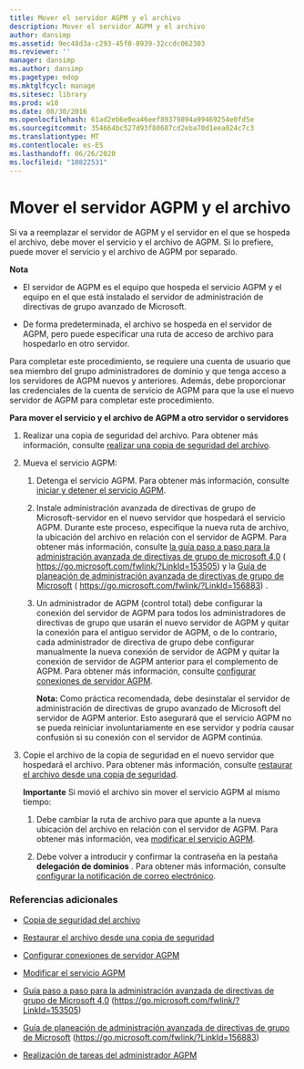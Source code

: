 ```yaml
---
title: Mover el servidor AGPM y el archivo
description: Mover el servidor AGPM y el archivo
author: dansimp
ms.assetid: 9ec48d3a-c293-45f0-8939-32ccdc062303
ms.reviewer: ''
manager: dansimp
ms.author: dansimp
ms.pagetype: mdop
ms.mktglfcycl: manage
ms.sitesec: library
ms.prod: w10
ms.date: 08/30/2016
ms.openlocfilehash: 61ad2eb6e0ea46eef89379894a99469254e0fd5e
ms.sourcegitcommit: 354664bc527d93f80687cd2eba70d1eea024c7c3
ms.translationtype: MT
ms.contentlocale: es-ES
ms.lasthandoff: 06/26/2020
ms.locfileid: "10822531"
---
```

# Mover el servidor AGPM y el archivo


Si va a reemplazar el servidor de AGPM y el servidor en el que se hospeda el archivo, debe mover el servicio y el archivo de AGPM. Si lo prefiere, puede mover el servicio y el archivo de AGPM por separado.

**Nota**  
-   El servidor de AGPM es el equipo que hospeda el servicio AGPM y el equipo en el que está instalado el servidor de administración de directivas de grupo avanzado de Microsoft.

-   De forma predeterminada, el archivo se hospeda en el servidor de AGPM, pero puede especificar una ruta de acceso de archivo para hospedarlo en otro servidor.

 

Para completar este procedimiento, se requiere una cuenta de usuario que sea miembro del grupo administradores de dominio y que tenga acceso a los servidores de AGPM nuevos y anteriores. Además, debe proporcionar las credenciales de la cuenta de servicio de AGPM para que la use el nuevo servidor de AGPM para completar este procedimiento.

**Para mover el servicio y el archivo de AGPM a otro servidor o servidores**

1.  Realizar una copia de seguridad del archivo. Para obtener más información, consulte [realizar una copia de seguridad del archivo](back-up-the-archive-agpm40.md).

2.  Mueva el servicio AGPM:

    1.  Detenga el servicio AGPM. Para obtener más información, consulte [iniciar y detener el servicio AGPM](start-and-stop-the-agpm-service-agpm40.md).

    2.  Instale administración avanzada de directivas de grupo de Microsoft-servidor en el nuevo servidor que hospedará el servicio AGPM. Durante este proceso, especifique la nueva ruta de archivo, la ubicación del archivo en relación con el servidor de AGPM. Para obtener más información, consulte [la guía paso a paso para la administración avanzada de directivas de grupo de microsoft 4,0](https://go.microsoft.com/fwlink/?LinkId=153505) ( https://go.microsoft.com/fwlink/?LinkId=153505) y la [Guía de planeación de administración avanzada de directivas de grupo de Microsoft](https://go.microsoft.com/fwlink/?LinkId=156883) ( https://go.microsoft.com/fwlink/?LinkId=156883) .

    3.  Un administrador de AGPM (control total) debe configurar la conexión del servidor de AGPM para todos los administradores de directivas de grupo que usarán el nuevo servidor de AGPM y quitar la conexión para el antiguo servidor de AGPM, o de lo contrario, cada administrador de directiva de grupo debe configurar manualmente la nueva conexión de servidor de AGPM y quitar la conexión de servidor de AGPM anterior para el complemento de AGPM. Para obtener más información, consulte [configurar conexiones de servidor AGPM](configure-agpm-server-connections-agpm40.md).

        **Nota:**  Como práctica recomendada, debe desinstalar el servidor de administración de directivas de grupo avanzado de Microsoft del servidor de AGPM anterior. Esto asegurará que el servicio AGPM no se pueda reiniciar involuntariamente en ese servidor y podría causar confusión si su conexión con el servidor de AGPM continúa.

         

3.  Copie el archivo de la copia de seguridad en el nuevo servidor que hospedará el archivo. Para obtener más información, consulte [restaurar el archivo desde una copia de seguridad](restore-the-archive-from-a-backup-agpm40.md).

    **Importante**  Si movió el archivo sin mover el servicio AGPM al mismo tiempo:

    1.  Debe cambiar la ruta de archivo para que apunte a la nueva ubicación del archivo en relación con el servidor de AGPM. Para obtener más información, vea [modificar el servicio AGPM](modify-the-agpm-service-agpm40.md).

    2.  Debe volver a introducir y confirmar la contraseña en la pestaña **delegación de dominios** . Para obtener más información, consulte [configurar la notificación de correo electrónico](configure-e-mail-notification-agpm40.md).

     

### Referencias adicionales

-   [Copia de seguridad del archivo](back-up-the-archive-agpm40.md)

-   [Restaurar el archivo desde una copia de seguridad](restore-the-archive-from-a-backup-agpm40.md)

-   [Configurar conexiones de servidor AGPM](configure-agpm-server-connections-agpm40.md)

-   [Modificar el servicio AGPM](modify-the-agpm-service-agpm40.md)

-   [Guía paso a paso para la administración avanzada de directivas de grupo de Microsoft 4,0](https://go.microsoft.com/fwlink/?LinkId=153505) (https://go.microsoft.com/fwlink/?LinkId=153505)

-   [Guía de planeación de administración avanzada de directivas de grupo de Microsoft](https://go.microsoft.com/fwlink/?LinkId=156883) (https://go.microsoft.com/fwlink/?LinkId=156883)

-   [Realización de tareas del administrador AGPM](performing-agpm-administrator-tasks-agpm40.md)

 

 





